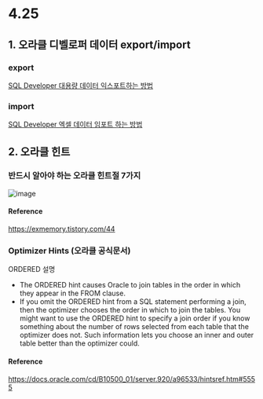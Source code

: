 # 4.25

## 1. 오라클 디벨로퍼 데이터 export/import

### export
[SQL Developer 대용량 데이터 익스포트하는 방법](https://haenny.tistory.com/256)

### import
[SQL Developer 엑셀 데이터 임포트 하는 방법](https://haenny.tistory.com/257)

## 2. 오라클 힌트

### 반드시 알아야 하는 오라클 힌트절 7가지
![image](https://github.com/djdjdddd/TIL/assets/126077503/f0ed3efa-1375-43d3-b397-055e2c176e39)

#### Reference
https://exmemory.tistory.com/44


### Optimizer Hints (오라클 공식문서)
ORDERED 설명
- The ORDERED hint causes Oracle to join tables in the order in which they appear in the FROM clause.
- If you omit the ORDERED hint from a SQL statement performing a join, then the optimizer chooses the order in which to join the tables. You might want to use the ORDERED hint to specify a join order if you know something about the number of rows selected from each table that the optimizer does not. Such information lets you choose an inner and outer table better than the optimizer could.

#### Reference
https://docs.oracle.com/cd/B10500_01/server.920/a96533/hintsref.htm#5555
